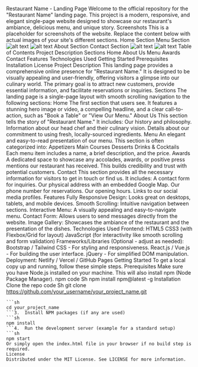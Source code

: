 Restaurant Name - Landing Page
Welcome to the official repository for the "Restaurant Name" landing page. This project is a modern, responsive, and elegant single-page website designed to showcase our restaurant's ambiance, delicious menu, and unique story.
Screenshots
This is a placeholder for screenshots of the website. Replace the content below with actual images of your site's different sections.
Home Section Menu Section
![alt text](https://via.placeholder.com/400x250.png?text=Home+Section+Screenshot)
![alt text](https://via.placeholder.com/400x250.png?text=Menu+Section+Screenshot)
About Section Contact Section
![alt text](https://via.placeholder.com/400x250.png?text=About+Section+Screenshot)
![alt text](https://via.placeholder.com/400x250.png?text=Contact+Section+Screenshot)
Table of Contents
Project Description
Sections
Home
About Us
Menu
Awards
Contact
Features
Technologies Used
Getting Started
Prerequisites
Installation
License
Project Description
This landing page provides a comprehensive online presence for "Restaurant Name." It is designed to be visually appealing and user-friendly, offering visitors a glimpse into our culinary world. The primary goal is to attract new customers, provide essential information, and facilitate reservations or inquiries.
Sections
The landing page is a single-page layout with smooth scrolling navigation to the following sections:
Home
The first section that users see. It features a stunning hero image or video, a compelling headline, and a clear call-to-action, such as "Book a Table" or "View Our Menu."
About Us
This section tells the story of "Restaurant Name." It includes:
Our history and philosophy.
Information about our head chef and their culinary vision.
Details about our commitment to using fresh, locally-sourced ingredients.
Menu
An elegant and easy-to-read presentation of our menu. This section is often categorized into:
Appetizers
Main Courses
Desserts
Drinks & Cocktails
Each menu item includes a name, a brief description, and the price.
Awards
A dedicated space to showcase any accolades, awards, or positive press mentions our restaurant has received. This builds credibility and trust with potential customers.
Contact
This section provides all the necessary information for visitors to get in touch or find us. It includes:
A contact form for inquiries.
Our physical address with an embedded Google Map.
Our phone number for reservations.
Our opening hours.
Links to our social media profiles.
Features
Fully Responsive Design: Looks great on desktops, tablets, and mobile devices.
Smooth Scrolling: Intuitive navigation between sections.
Interactive Menu: A visually appealing and easy-to-navigate menu.
Contact Form: Allows users to send messages directly from the website.
Image Gallery: Showcases the ambiance of the restaurant and the presentation of the dishes.
Technologies Used
Frontend:
HTML5
CSS3 (with Flexbox/Grid for layout)
JavaScript (for interactivity like smooth scrolling and form validation)
Frameworks/Libraries (Optional - adjust as needed):
Bootstrap / Tailwind CSS - For styling and responsiveness.
React.js / Vue.js - For building the user interface.
jQuery - For simplified DOM manipulation.
Deployment:
Netlify / Vercel / GitHub Pages
Getting Started
To get a local copy up and running, follow these simple steps.
Prerequisites
Make sure you have Node.js installed on your machine. This will also install npm (Node Package Manager).
npm
code
Sh
npm install npm@latest -g
Installation
Clone the repo
code
Sh
git clone https://github.com/your_username/your_project_name.git

````2. Navigate to the project directory
```sh
cd your_project_name
```3.  Install NPM packages (if any are used)
```sh
npm install
```4.  Run the development server (example for a standard setup)
```sh
npm start
Or simply open the index.html file in your browser if no build step is required.
License
Distributed under the MIT License. See LICENSE for more information.
````
